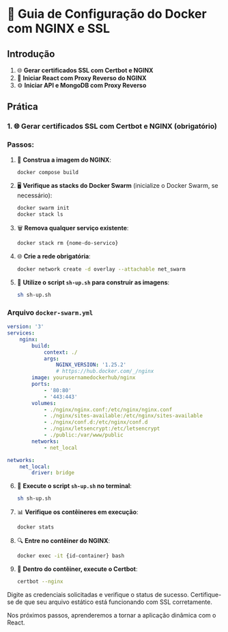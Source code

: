# 🚀 Guia de Configuração do Docker com NGINX e SSL

## Introdução 

1. 🌐 **Gerar certificados SSL com Certbot e NGINX**
2. 🔄 **Iniciar React com Proxy Reverso do NGINX**
3. ⚙️ **Iniciar API e MongoDB com Proxy Reverso**

## Prática

### 1. 🌐 Gerar certificados SSL com Certbot e NGINX (obrigatório)

### Passos:

1. 🚀 **Construa a imagem do NGINX**:
    ```sh
    docker compose build
    ```

2. 🖥️ **Verifique as stacks do Docker Swarm** (inicialize o Docker Swarm, se necessário):
    ```sh
    docker swarm init
    docker stack ls
    ```

3. 🗑️ **Remova qualquer serviço existente**:
    ```sh
    docker stack rm {nome-do-servico}
    ```

4. 🌐 **Crie a rede obrigatória**:
    ```sh
    docker network create -d overlay --attachable net_swarm
    ```

5. 📜 **Utilize o script `sh-up.sh` para construir as imagens**:
    ```sh
    sh sh-up.sh
    ```

### Arquivo `docker-swarm.yml`

```yaml
version: '3'
services:
    nginx:
        build:
            context: ./
            args:
                NGINX_VERSION: '1.25.2'
                # https://hub.docker.com/_/nginx
        image: yourusernamedockerhub/nginx
        ports:
            - '80:80'
            - '443:443'
        volumes:
            - ./nginx/nginx.conf:/etc/nginx/nginx.conf
            - ./nginx/sites-available:/etc/nginx/sites-available
            - ./nginx/conf.d:/etc/nginx/conf.d
            - ./nginx/letsencrypt:/etc/letsencrypt
            - ./public:/var/www/public
        networks:
            - net_local

networks:
    net_local:
        driver: bridge
``` 

6. 🔄 **Execute o script `sh-up.sh` no terminal**:
    ```sh
    sh sh-up.sh
    ```

7. 📊 **Verifique os contêineres em execução**:
    ```sh
    docker stats
    ```

8. 🔍 **Entre no contêiner do NGINX**:
    ```sh
    docker exec -it {id-container} bash
    ```

9. 🔐 **Dentro do contêiner, execute o Certbot**:
    ```sh
    certbot --nginx
    ```

Digite as credenciais solicitadas e verifique o status de sucesso. Certifique-se de que seu arquivo estático está funcionando com SSL corretamente.

Nos próximos passos, aprenderemos a tornar a aplicação dinâmica com o React.
